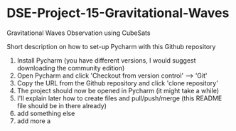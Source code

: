 # DSE-Project-15-Gravitational-Waves
Gravitational Waves Observation using CubeSats

Short description on how to set-up Pycharm with this Github repository
1. Install Pycharm (you have different versions, I would suggest downloading the community edition)
2. Open Pycharm and click 'Checkout from version control' --> 'Git'
3. Copy the URL from the Github repository and click 'clone repository'
4. The project should now be opened in Pycharm (it might take a while)
5. I'll explain later how to create files and pull/push/merge (this README file should be in there already)
6. add something else
7. add more a
